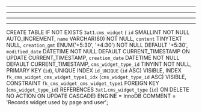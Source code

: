 


-------------------------------------------------



-------------------------------------------------



-------------------------------------------------



-------------------------------------------------

CREATE TABLE IF NOT EXISTS `3at1`.`cms_widget` (
  `id` SMALLINT NOT NULL AUTO_INCREMENT,
  `name` VARCHAR(60) NOT NULL,
  `content` TINYTEXT NULL,
  `creation_gmt` ENUM('+5:30', '+4:30') NOT NULL DEFAULT '+5:30',
  `modified_date` DATETIME NOT NULL DEFAULT CURRENT_TIMESTAMP ON UPDATE CURRENT_TIMESTAMP,
  `creation_date` DATETIME NOT NULL DEFAULT CURRENT_TIMESTAMP,
  `cms_widget_type_id` TINYINT NOT NULL,
  PRIMARY KEY (`id`),
  UNIQUE INDEX `id_UNIQUE` (`id` ASC) VISIBLE,
  INDEX `fk_cms_widget_cms_widget_type1_idx` (`cms_widget_type_id` ASC) VISIBLE,
  CONSTRAINT `fk_cms_widget_cms_widget_type1`
    FOREIGN KEY (`cms_widget_type_id`)
    REFERENCES `3at1`.`cms_widget_type` (`id`)
    ON DELETE NO ACTION
    ON UPDATE CASCADE)
ENGINE = InnoDB
COMMENT = 'Records widget used by page and user';